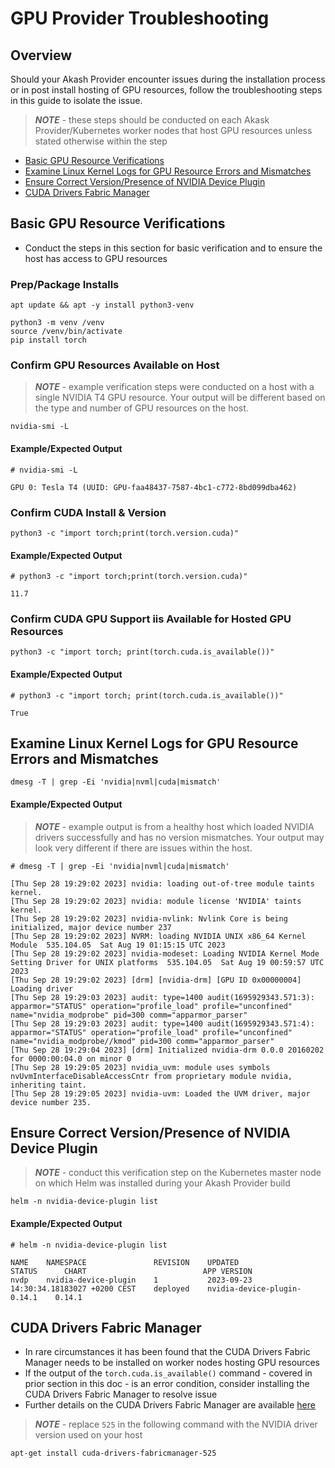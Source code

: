 # GPU Provider Troubleshooting

## Overview

Should your Akash Provider encounter issues during the installation process or in post install hosting of GPU resources, follow the troubleshooting steps in this guide to isolate the issue.

> _**NOTE**_ - these steps should be conducted on each Akask Provider/Kubernetes worker nodes that host GPU resources unless stated otherwise within the step

* [Basic GPU Resource Verifications](gpu-provider-troubleshooting.md#basic-gpu-resource-verifications)
* [Examine Linux Kernel Logs for GPU Resource Errors and Mismatches](gpu-provider-troubleshooting.md#examine-linux-kernel-logs-for-gpu-resource-errors-and-mismatches)
* [Ensure Correct Version/Presence of NVIDIA Device Plugin](gpu-provider-troubleshooting.md#ensure-correct-version-presence-of-nvidia-device-plugin)
* [CUDA Drivers Fabric Manager](gpu-provider-troubleshooting.md#cuda-drivers-fabric-manager)

## Basic GPU Resource Verifications

* Conduct the steps in this section for basic verification and to ensure the host has access to GPU resources

### Prep/Package Installs

```
apt update && apt -y install python3-venv

python3 -m venv /venv
source /venv/bin/activate
pip install torch
```

### Confirm GPU Resources Available on Host

> _**NOTE**_ - example verification steps were conducted on a host with a single NVIDIA T4 GPU resource.  Your output will be different based on the type and number of GPU resources on the host.

```
nvidia-smi -L
```

#### Example/Expected Output

```
# nvidia-smi -L

GPU 0: Tesla T4 (UUID: GPU-faa48437-7587-4bc1-c772-8bd099dba462)
```

### Confirm CUDA Install & Version

```
python3 -c "import torch;print(torch.version.cuda)"
```

#### Example/Expected Output

```
# python3 -c "import torch;print(torch.version.cuda)"

11.7
```

### Confirm CUDA GPU Support iis Available for Hosted GPU Resources

```
python3 -c "import torch; print(torch.cuda.is_available())"
```

#### Example/Expected Output

```
# python3 -c "import torch; print(torch.cuda.is_available())"

True
```

## Examine Linux Kernel Logs for GPU Resource Errors and Mismatches

```
dmesg -T | grep -Ei 'nvidia|nvml|cuda|mismatch'
```

#### Example/Expected Output

> _**NOTE**_ - example output is from a healthy host which loaded NVIDIA drivers successfully and has no version mismatches.  Your output may look very different if there are issues within the host.

```
# dmesg -T | grep -Ei 'nvidia|nvml|cuda|mismatch'

[Thu Sep 28 19:29:02 2023] nvidia: loading out-of-tree module taints kernel.
[Thu Sep 28 19:29:02 2023] nvidia: module license 'NVIDIA' taints kernel.
[Thu Sep 28 19:29:02 2023] nvidia-nvlink: Nvlink Core is being initialized, major device number 237
[Thu Sep 28 19:29:02 2023] NVRM: loading NVIDIA UNIX x86_64 Kernel Module  535.104.05  Sat Aug 19 01:15:15 UTC 2023
[Thu Sep 28 19:29:02 2023] nvidia-modeset: Loading NVIDIA Kernel Mode Setting Driver for UNIX platforms  535.104.05  Sat Aug 19 00:59:57 UTC 2023
[Thu Sep 28 19:29:02 2023] [drm] [nvidia-drm] [GPU ID 0x00000004] Loading driver
[Thu Sep 28 19:29:03 2023] audit: type=1400 audit(1695929343.571:3): apparmor="STATUS" operation="profile_load" profile="unconfined" name="nvidia_modprobe" pid=300 comm="apparmor_parser"
[Thu Sep 28 19:29:03 2023] audit: type=1400 audit(1695929343.571:4): apparmor="STATUS" operation="profile_load" profile="unconfined" name="nvidia_modprobe//kmod" pid=300 comm="apparmor_parser"
[Thu Sep 28 19:29:04 2023] [drm] Initialized nvidia-drm 0.0.0 20160202 for 0000:00:04.0 on minor 0
[Thu Sep 28 19:29:05 2023] nvidia_uvm: module uses symbols nvUvmInterfaceDisableAccessCntr from proprietary module nvidia, inheriting taint.
[Thu Sep 28 19:29:05 2023] nvidia-uvm: Loaded the UVM driver, major device number 235.
```

## Ensure Correct Version/Presence of NVIDIA Device Plugin

> _**NOTE**_ - conduct this verification step on the Kubernetes master node on which Helm was installed during your Akash Provider build

```
helm -n nvidia-device-plugin list
```

#### Example/Expected Output

```
# helm -n nvidia-device-plugin list

NAME    NAMESPACE               REVISION    UPDATED                                    STATUS      CHART                          APP VERSION
nvdp    nvidia-device-plugin    1           2023-09-23 14:30:34.18183027 +0200 CEST    deployed    nvidia-device-plugin-0.14.1    0.14.1 
```

## CUDA Drivers Fabric Manager

* In rare circumstances it has been found that the CUDA Drivers Fabric Manager needs to be installed on worker nodes hosting GPU resources
* If the output of the `torch.cuda.is_available()` command - covered in prior section in this doc - is an error condition, consider installing the CUDA Drivers Fabric Manager to resolve issue
* Further details on the CUDA Drivers Fabric Manager are available [here](https://forums.developer.nvidia.com/t/error-802-system-not-yet-initialized-cuda-11-3/234955)

> _**NOTE**_ - replace `525` in the following command with the NVIDIA driver version used on your host

```
apt-get install cuda-drivers-fabricmanager-525
```
